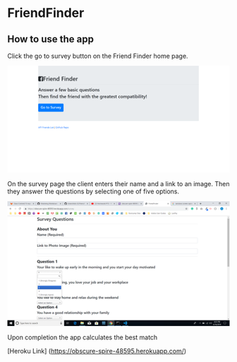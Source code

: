 # FriendFinder
## How to use the app
Click the go to survey button on the Friend Finder home page.

![Friend Finder Home](https://github.com/brianchilds-22/FriendFinder/blob/master/screencapture-obscure-spire-48595-herokuapp-2019-06-16-20_13_38.png?raw=true) 

On the survey page the client enters their name and a link to an image. Then they answer the questions by selecting one of five options.

![Friend Finder Survey](https://github.com/brianchilds-22/FriendFinder/blob/master/Screenshot%20(6).png?raw=true)

Upon completion the app calculates the best match



[Heroku Link] (https://obscure-spire-48595.herokuapp.com/)
